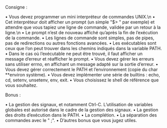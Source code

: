 Consigne :

• Vous devez programmer un mini interpréteur de commandes UNIX.\n
• Cet interpréteur doit afficher un prompt (un simple "$> " par exemple) et attendre
que vous tapiez une ligne de commande, validée par un retour à la ligne.\n
• Le prompt n’est de nouveau affiché qu’après la fin de l’exécution de la commande.
• Les lignes de commande sont simples, pas de pipes, pas de redirections ou autres
fonctions avancées.
• Les exécutables sont ceux que l’on peut trouver dans les chemins indiqués dans la
variable PATH.
• Dans le cas où l’exécutable ne peut être trouvé, il faut afficher un message d’erreur
et réafficher le prompt.
• Vous devez gérer les erreurs sans utiliser errno, en affichant un message adapté
sur la sortie d’erreur.
• Vous devez gérer correctement le PATH et l’environnement (copie du char **environ
système).
• Vous devez implémenter une série de builtins : echo, cd, setenv, unsetenv, env,
exit.
• Vous choisissez le shell de référence que vous souhaitez.

Bonus :

• La gestion des signaux, et notamment Ctrl-C. L’utilisation de variables globales
est autorisé dans le cadre de la gestion des signaux.
• La gestion des droits d’exécution dans le PATH.
• La complétion.
• La séparation des commandes avec le " ;".
• D’autres bonus que vous jugez utiles.
